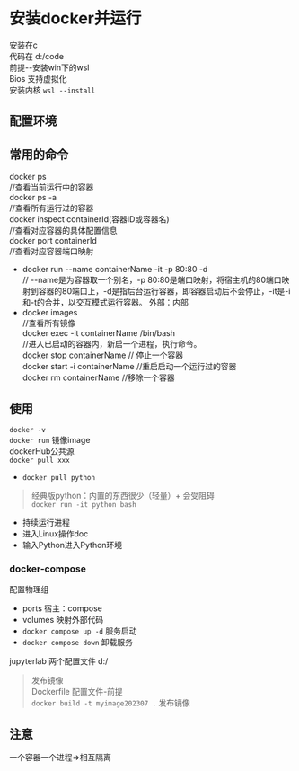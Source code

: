 # 安装docker并运行
安装在c  
代码在 d:/code  
前提--安装win下的wsl   
Bios 支持虚拟化  
安装内核 `wsl --install`

## 配置环境
## 常用的命令
docker ps   
//查看当前运行中的容器  
docker ps -a   
//查看所有运行过的容器  
docker inspect containerId(容器ID或容器名)  
//查看对应容器的具体配置信息  
docker port containerId   
//查看对应容器端口映射  
- docker run --name containerName -it -p 80:80 -d   
// --name是为容器取一个别名，-p 80:80是端口映射，将宿主机的80端口映射到容器的80端口上，-d是指后台运行容器，即容器启动后不会停止，-it是-i 和-t的合并，以交互模式运行容器。  外部：内部 
- docker images   
//查看所有镜像  
docker exec -it containerName /bin/bash   
//进入已启动的容器内，新启一个进程，执行命令。  
docker stop containerName // 停止一个容器  
docker start -i containerName //重启启动一个运行过的容器  
docker rm containerName //移除一个容器  
## 使用
`docker -v`  
`docker run`
镜像image   
dockerHub公共源  
`docker pull xxx`  
- `docker pull python` 
> 经典版python：内置的东西很少（轻量）+ 会受阻碍  
`docker run -it python bash`  
- 持续运行进程
- 进入Linux操作doc
- 输入Python进入Python环境  
### docker-compose
配置物理组  
- ports  宿主：compose
- volumes 映射外部代码   
- `docker compose up -d` 服务启动
- `docker compose down`  卸载服务

jupyterlab
两个配置文件 d:/  
> 发布镜像  
Dockerfile  配置文件-前提  
`docker build -t myimage202307 .`  发布镜像
## 注意
一个容器一个进程=>相互隔离

